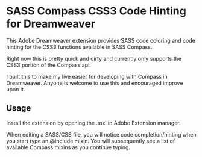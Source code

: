 SASS Compass CSS3 Code Hinting for Dreamweaver
==============================================

This Adobe Dreamweaver extension provides SASS code coloring and code hinting for the CSS3 functions available in SASS Compass.

Right now this is pretty quick and dirty and currently only supports the CSS3 portion of the Compass api.

I built this to make my live easier for developing with Compass in Dreamweaver. Anyone is welcome to use this and encouraged improve upon it.

Usage
-----

Install the extension by opening the .mxi in Adobe Extension manager.

When editing a SASS/CSS file, you will notice code completion/hinting when you start type an @include mixin. You will subsequently see a list of available Compass mixins as you continue typing.
